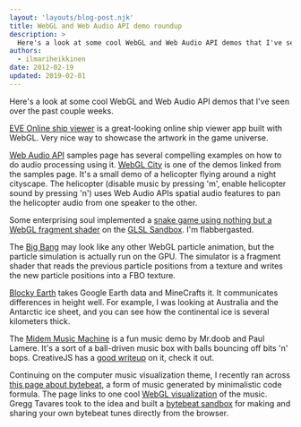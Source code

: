 ```yaml
---
layout: 'layouts/blog-post.njk'
title: WebGL and Web Audio API demo roundup
description: >
  Here's a look at some cool WebGL and Web Audio API demos that I've seen over the past couple weeks.
authors:
  - ilmariheikkinen
date: 2012-02-19
updated: 2019-02-01
---
```


Here's a look at some cool WebGL and Web Audio API demos that I've seen over the past couple weeks.

[EVE Online ship viewer](https://www.eveonlineships.com/) is a great-looking online ship viewer app built with WebGL. Very nice way to showcase the artwork in the game universe.

[Web Audio API](https://github.com/GoogleChromeLabs/web-audio-samples)
 samples page has several compelling examples on how to do audio processing using it.  [WebGL City](https://alteredqualia.com/three/examples/webgl_city.html) is one of the demos linked from the samples page. It's a small demo of a helicopter flying around a night cityscape. The helicopter (disable music by pressing 'm', enable helicopter sound by pressing 'n') uses Web Audio APIs spatial audio features to pan the helicopter audio from one speaker to the other.

Some enterprising soul implemented a [snake game using nothing but a WebGL fragment shader](http://glsl.heroku.com/e#1544.13) on the [GLSL Sandbox](http://glsl.heroku.com/). I'm flabbergasted.

The [Big Bang](https://experiments.withgoogle.com/collection/chrome) may look like any other WebGL particle animation, but the particle simulation is actually run on the GPU. The simulator is a fragment shader that reads the previous particle positions from a texture and writes the new particle positions into a FBO texture.

[Blocky Earth](https://www.clicktorelease.com/code/blocky_earth/) takes Google Earth data and MineCrafts it. It communicates differences in height well. For example, I was looking at Australia and the Antarctic ice sheet, and you can see how the continental ice is several kilometers thick.

The [Midem Music Machine](http://static.echonest.com/MidemMusicMachine/index.html) is a fun music demo by Mr.doob and Paul Lamere. It's a sort of a ball-driven music box with balls bouncing off bits 'n' bops. CreativeJS has a [good writeup](http://creativejs.com/2012/01/hacking-music-with-javascript/) on it, check it out.

Continuing on the computer music visualization theme, I recently ran across [this page about bytebeat](http://canonical.org/~kragen/bytebeat/), a form of music generated by minimalistic code formula. The page links to one cool [WebGL visualization](http://low.fi/~visy/projects/mus3/) of the music. Gregg Tavares took to the idea and built a [bytebeat sandbox](https://games.greggman.com/game/html5-bytebeat/) for making and sharing your own bytebeat tunes directly from the browser.


